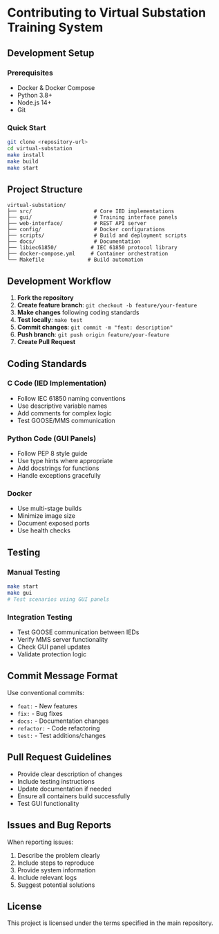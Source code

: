 # Contributing to Virtual Substation Training System

## Development Setup

### Prerequisites
- Docker & Docker Compose
- Python 3.8+
- Node.js 14+
- Git

### Quick Start
```bash
git clone <repository-url>
cd virtual-substation
make install
make build
make start
```

## Project Structure

```
virtual-substation/
├── src/                    # Core IED implementations
├── gui/                    # Training interface panels
├── web-interface/          # REST API server
├── config/                 # Docker configurations
├── scripts/                # Build and deployment scripts
├── docs/                   # Documentation
├── libiec61850/           # IEC 61850 protocol library
├── docker-compose.yml     # Container orchestration
└── Makefile              # Build automation
```

## Development Workflow

1. **Fork the repository**
2. **Create feature branch**: `git checkout -b feature/your-feature`
3. **Make changes** following coding standards
4. **Test locally**: `make test`
5. **Commit changes**: `git commit -m "feat: description"`
6. **Push branch**: `git push origin feature/your-feature`
7. **Create Pull Request**

## Coding Standards

### C Code (IED Implementation)
- Follow IEC 61850 naming conventions
- Use descriptive variable names
- Add comments for complex logic
- Test GOOSE/MMS communication

### Python Code (GUI Panels)
- Follow PEP 8 style guide
- Use type hints where appropriate
- Add docstrings for functions
- Handle exceptions gracefully

### Docker
- Use multi-stage builds
- Minimize image size
- Document exposed ports
- Use health checks

## Testing

### Manual Testing
```bash
make start
make gui
# Test scenarios using GUI panels
```

### Integration Testing
- Test GOOSE communication between IEDs
- Verify MMS server functionality
- Check GUI panel updates
- Validate protection logic

## Commit Message Format

Use conventional commits:
- `feat:` - New features
- `fix:` - Bug fixes
- `docs:` - Documentation changes
- `refactor:` - Code refactoring
- `test:` - Test additions/changes

## Pull Request Guidelines

- Provide clear description of changes
- Include testing instructions
- Update documentation if needed
- Ensure all containers build successfully
- Test GUI functionality

## Issues and Bug Reports

When reporting issues:
1. Describe the problem clearly
2. Include steps to reproduce
3. Provide system information
4. Include relevant logs
5. Suggest potential solutions

## License

This project is licensed under the terms specified in the main repository.
